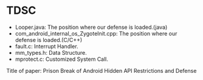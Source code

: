 # TDSC
  * Looper.java: The position where our defense is loaded.(java)  
  * com_android_internal_os_ZygoteInit.cpp: The position where our defense is loaded.(C/C++)  
  * fault.c: Interrupt Handler.  
  * mm_types.h: Data Structure.  
  * mprotect.c: Customized System Call.

Title of paper: Prison Break of Android Hidden API Restrictions and Defense
